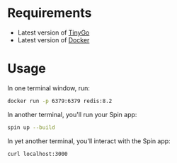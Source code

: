 # Requirements
- Latest version of [TinyGo](https://tinygo.org/getting-started/)
- Latest version of [Docker](https://docs.docker.com/get-started/get-docker/)

# Usage

In one terminal window, run:
```sh
docker run -p 6379:6379 redis:8.2
```

In another terminal, you'll run your Spin app:
```sh
spin up --build
```

In yet another terminal, you'll interact with the Spin app:
```sh
curl localhost:3000
```